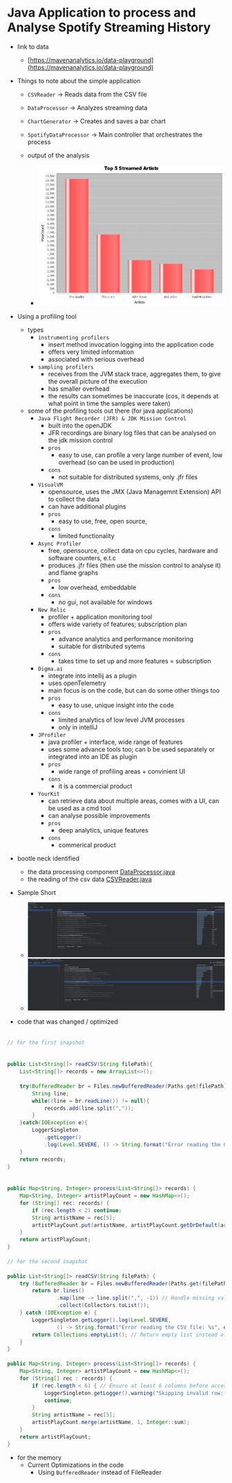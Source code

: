 # Java Application to process and Analyse Spotify Streaming History
- link to data 
    - [https://mavenanalytics.io/data-playground](https://mavenanalytics.io/data-playground)
- Things to note about the simple application
     - `CSVReader` → Reads data from the CSV file
     - `DataProcessor` → Analyzes streaming data
     - `ChartGenerator` → Creates and saves a bar chart
     - `SpotifyDataProcessor` → Main controller that orchestrates the process

    - output of the analysis
        - ![](./javaperformanceoptimization/top_artists_chart.png)

- Using a profiling tool
    - types
        - `instrumenting profilers`
            - insert method invocation logging into the application code
            - offers very limited information
            - associated with serious overhead
        - `sampling profilers`
            - receives from the JVM stack trace, aggregates them, to give the overall picture of the execution
            - has smaller overhead
            - the results can sometimes be inaccurate (cos, it depends at what point in time the samples were taken)
    - some of the profiling tools out there (for java applications)
        - `Java Flight Recorder (JFR) & JDK Mission Control`
            - built into the openJDK
            - JFR recordings are binary log files that can be analysed on the jdk mission control
            - `pros`
                - easy to use, can profile a very large number of event, low overhead (so can be used in production)
            - `cons`
                - not suitable for distributed systems, only .jfr files
        - `VisualVM `
            - opensource, uses the JMX (Java Managemnt Extension) API to collect the data
            - can have additional plugins
            - `pros`
                - easy to use, free, open source, 
            - `cons`
                - limited functionality
        - `Async Profiler`
            - free, opensource, collect data on cpu cycles, hardware and software counters, e.t.c
            - produces .jfr files (then use the mission control to analyse it) and flame graphs
            - `pros`
                - low overhead, embeddable
            - `cons`
                - no gui, not available for windows
        - `New Relic`
            - profiler + application monitoring tool
            - offers wide variety of features; subscription plan
            - `pros`
                - advance analytics and performance monitoring
                - suitable for distributed sytems
            - `cons`
                - takes time to set up and more features = subscription
        - `Digma.ai`
            - integrate into intellij as a plugin
            - uses openTelemetry
            - main focus is on the code, but can do some other things too
            - `pros`
                - easy to use, unique insight into the code
            - `cons`
                - limited analytics of low level JVM processes
                - only in intelliJ
        - `JProfiler`
            - java profiler  + interface, wide range of features
            - uses some advance tools too; can b be used separately or integrated into an IDE as plugin
            - `pros`
                - wide range of profiling areas + convinient UI
            - `cons`
                - it is a commercial product
        - `YourKit`
            - can retrieve data about multiple areas, comes with a UI, can be used as a cmd tool 
            - can analyse possible improvements
            - `pros`
                - deep analytics, unique features
            - `cons`
                - commerical product

- bootle neck identified
    - the data processing component [DataProcessor.java](./javaperformanceoptimization/src/main/java/com/frank/component/DataProcessor.java)
    - the reading of the csv data [CSVReader.java](./javaperformanceoptimization/src/main/java/com/frank/component/CSVReader.java)

- Sample Short
    - ![](./images/short-1.png)
    - ![](./images/short-2.png)

- code that was changed / optimized

```java

// for the first snapshot


public List<String[]> readCSV(String filePath){
    List<String[]> records = new ArrayList<>();

    try(BufferedReader br = Files.newBufferedReader(Paths.get(filePath))){
        String line;
        while((line = br.readLine()) != null){
            records.add(line.split(","));
        }
    }catch(IOException e){
        LoggerSingleton
            .getLogger()
            .log(Level.SEVERE, () -> String.format("Error reading the CSV file: %s", e.getMessage()));
    }
    return records;
}


public Map<String, Integer> process(List<String[]> records) {
    Map<String, Integer> artistPlayCount = new HashMap<>();
    for (String[] rec: records) {
        if (rec.length < 2) continue;
        String artistName = rec[5];
        artistPlayCount.put(artistName, artistPlayCount.getOrDefault(artistName, 0) + 1);
    }
    return artistPlayCount;
}

// for the second snapshot

public List<String[]> readCSV(String filePath) {
    try (BufferedReader br = Files.newBufferedReader(Paths.get(filePath))) {
        return br.lines()
                .map(line -> line.split(",", -1)) // Handle missing values properly
                .collect(Collectors.toList());
    } catch (IOException e) {
        LoggerSingleton.getLogger().log(Level.SEVERE,
                () -> String.format("Error reading the CSV file: %s", e.getMessage()));
        return Collections.emptyList(); // Return empty list instead of null
    }
}

public Map<String, Integer> process(List<String[]> records) {
    Map<String, Integer> artistPlayCount = new HashMap<>();
    for (String[] rec : records) {
        if (rec.length < 6) { // Ensure at least 6 columns before accessing index 5
            LoggerSingleton.getLogger().warning("Skipping invalid row: " + Arrays.toString(rec));
            continue;
        }
        String artistName = rec[5];
        artistPlayCount.merge(artistName, 1, Integer::sum);
    }
    return artistPlayCount;
}

```

- for the memory
    - Current Optimizations in the code
        - Using `BufferedReader` instead of FileReader


